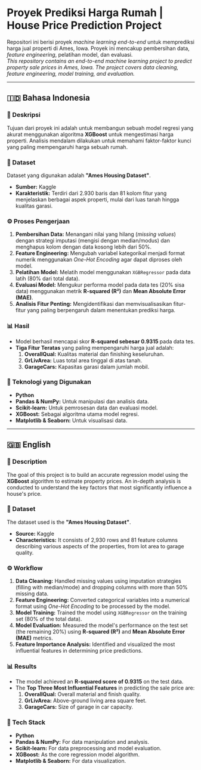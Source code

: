 # Proyek Prediksi Harga Rumah | House Price Prediction Project

Repositori ini berisi proyek *machine learning end-to-end* untuk memprediksi harga jual properti di Ames, Iowa. Proyek ini mencakup pembersihan data, *feature engineering*, pelatihan model, dan evaluasi.
<br>
*This repository contains an end-to-end machine learning project to predict property sale prices in Ames, Iowa. The project covers data cleaning, feature engineering, model training, and evaluation.*

---

## 🇮🇩 Bahasa Indonesia

### 📝 Deskripsi
Tujuan dari proyek ini adalah untuk membangun sebuah model regresi yang akurat menggunakan algoritma **XGBoost** untuk mengestimasi harga properti. Analisis mendalam dilakukan untuk memahami faktor-faktor kunci yang paling mempengaruhi harga sebuah rumah.

### 📁 Dataset
Dataset yang digunakan adalah **"Ames Housing Dataset"**.
- **Sumber:** Kaggle
- **Karakteristik:** Terdiri dari 2.930 baris dan 81 kolom fitur yang menjelaskan berbagai aspek properti, mulai dari luas tanah hingga kualitas garasi.

### ⚙️ Proses Pengerjaan
1.  **Pembersihan Data:** Menangani nilai yang hilang (*missing values*) dengan strategi imputasi (mengisi dengan median/modus) dan menghapus kolom dengan data kosong lebih dari 50%.
2.  **Feature Engineering:** Mengubah variabel kategorikal menjadi format numerik menggunakan *One-Hot Encoding* agar dapat diproses oleh model.
3.  **Pelatihan Model:** Melatih model menggunakan `XGBRegressor` pada data latih (80% dari total data).
4.  **Evaluasi Model:** Mengukur performa model pada data tes (20% sisa data) menggunakan metrik **R-squared (R²)** dan **Mean Absolute Error (MAE)**.
5.  **Analisis Fitur Penting:** Mengidentifikasi dan memvisualisasikan fitur-fitur yang paling berpengaruh dalam menentukan prediksi harga.

### 📊 Hasil
- Model berhasil mencapai skor **R-squared sebesar 0.9315** pada data tes.
- **Tiga Fitur Teratas** yang paling mempengaruhi harga jual adalah:
    1.  **OverallQual:** Kualitas material dan finishing keseluruhan.
    2.  **GrLivArea:** Luas total area tinggal di atas tanah.
    3.  **GarageCars:** Kapasitas garasi dalam jumlah mobil.

### 🚀 Teknologi yang Digunakan
- **Python**
- **Pandas & NumPy:** Untuk manipulasi dan analisis data.
- **Scikit-learn:** Untuk pemrosesan data dan evaluasi model.
- **XGBoost:** Sebagai algoritma utama model regresi.
- **Matplotlib & Seaborn:** Untuk visualisasi data.

---

## 🇬🇧 English

### 📝 Description
The goal of this project is to build an accurate regression model using the **XGBoost** algorithm to estimate property prices. An in-depth analysis is conducted to understand the key factors that most significantly influence a house's price.

### 📁 Dataset
The dataset used is the **"Ames Housing Dataset"**.
- **Source:** Kaggle
- **Characteristics:** It consists of 2,930 rows and 81 feature columns describing various aspects of the properties, from lot area to garage quality.

### ⚙️ Workflow
1.  **Data Cleaning:** Handled missing values using imputation strategies (filling with median/mode) and dropping columns with more than 50% missing data.
2.  **Feature Engineering:** Converted categorical variables into a numerical format using *One-Hot Encoding* to be processed by the model.
3.  **Model Training:** Trained the model using `XGBRegressor` on the training set (80% of the total data).
4.  **Model Evaluation:** Measured the model's performance on the test set (the remaining 20%) using **R-squared (R²)** and **Mean Absolute Error (MAE)** metrics.
5.  **Feature Importance Analysis:** Identified and visualized the most influential features in determining price predictions.

### 📊 Results
- The model achieved an **R-squared score of 0.9315** on the test data.
- The **Top Three Most Influential Features** in predicting the sale price are:
    1.  **OverallQual:** Overall material and finish quality.
    2.  **GrLivArea:** Above-ground living area square feet.
    3.  **GarageCars:** Size of garage in car capacity.

### 🚀 Tech Stack
- **Python**
- **Pandas & NumPy:** For data manipulation and analysis.
- **Scikit-learn:** For data preprocessing and model evaluation.
- **XGBoost:** As the core regression model algorithm.
- **Matplotlib & Seaborn:** For data visualization.
